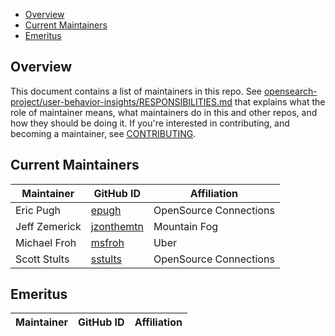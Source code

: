 - [Overview](#overview)
- [Current Maintainers](#current-maintainers)
- [Emeritus](#emeritus)

## Overview

This document contains a list of maintainers in this repo. See [opensearch-project/user-behavior-insights/RESPONSIBILITIES.md](https://github.com/opensearch-project/user-behavior-insights/blob/main/RESPONSIBILITIES.md#maintainer-responsibilities) that explains what the role of maintainer means, what maintainers do in this and other repos, and how they should be doing it. If you're interested in contributing, and becoming a maintainer, see [CONTRIBUTING](CONTRIBUTING.md).

## Current Maintainers

| Maintainer         | GitHub ID                                                 | Affiliation |
| ------------------ | --------------------------------------------------------- | ----------- |
| Eric Pugh | [epugh](https://github.com/epugh)                       | OpenSource Connections |
| Jeff Zemerick | [jzonthemtn](https://github.com/jzonthemtn)                           | Mountain Fog |
| Michael Froh | [msfroh](https://github.com/msfroh)                   | Uber      |
| Scott Stults | [sstults](https://github.com/sstults)                   | OpenSource Connections      |

## Emeritus

| Maintainer         | GitHub ID                                                 | Affiliation |
| ------------------ | --------------------------------------------------------- | ----------- |
